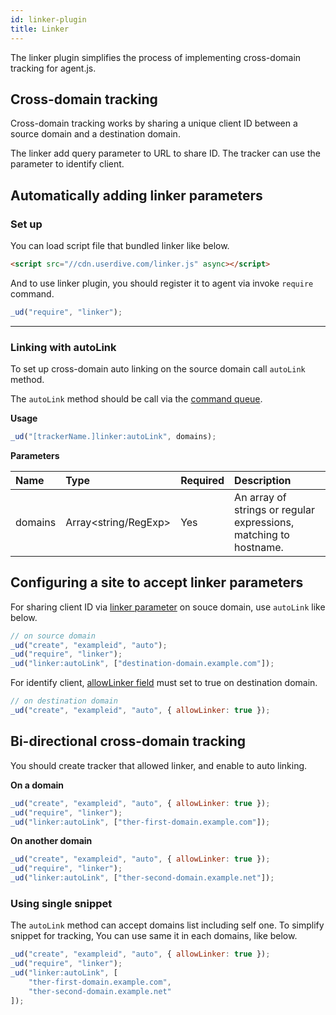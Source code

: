 ```yaml
---
id: linker-plugin
title: Linker
---
```


The linker plugin simplifies the process of implementing cross-domain tracking for agent.js.

## Cross-domain tracking

Cross-domain tracking works by sharing a unique client ID between a source domain and a destination domain.

The linker add query parameter to URL to share ID. The tracker can use the parameter to identify client.

## Automatically adding linker parameters

### Set up

You can load script file that bundled linker like below.

```html
<script src="//cdn.userdive.com/linker.js" async></script>
```

And to use linker plugin, you should register it to agent via invoke `require` command.

```js
_ud("require", "linker");
```

---

### Linking with autoLink

To set up cross-domain auto linking on the source domain call `autoLink` method.

The `autoLink` method should be call via the [command queue](./command-queue.html#command-signature).

**Usage**

```js
_ud("[trackerName.]linker:autoLink", domains);
```

**Parameters**

| Name    | Type                 | Required | Description                                                       |
| :------ | :------------------- | :------- | :---------------------------------------------------------------- |
| domains | Array<string/RegExp> | Yes      | An array of strings or regular expressions, matching to hostname. |

## Configuring a site to accept linker parameters

For sharing client ID via [linker parameter](./field-reference.html#linker-name) on souce domain, use `autoLink` like below.

```js
// on source domain
_ud("create", "exampleid", "auto");
_ud("require", "linker");
_ud("linker:autoLink", ["destination-domain.example.com"]);
```

For identify client, [allowLinker field](./field-reference.html#allow-linker-parameter) must set to true on destination domain.

```js
// on destination domain
_ud("create", "exampleid", "auto", { allowLinker: true });
```

## Bi-directional cross-domain tracking

You should create tracker that allowed linker, and enable to auto linking.

**On a domain**

```js
_ud("create", "exampleid", "auto", { allowLinker: true });
_ud("require", "linker");
_ud("linker:autoLink", ["ther-first-domain.example.com"]);
```

**On another domain**

```js
_ud("create", "exampleid", "auto", { allowLinker: true });
_ud("require", "linker");
_ud("linker:autoLink", ["ther-second-domain.example.net"]);
```

### Using single snippet

The `autoLink` method can accept domains list including self one.
To simplify snippet for tracking, You can use same it in each domains, like below.

```js
_ud("create", "exampleid", "auto", { allowLinker: true });
_ud("require", "linker");
_ud("linker:autoLink", [
    "ther-first-domain.example.com",
    "ther-second-domain.example.net"
]);
```
